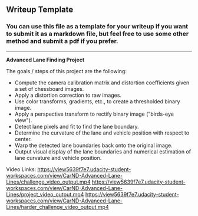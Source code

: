 ## Writeup Template

### You can use this file as a template for your writeup if you want to submit it as a markdown file, but feel free to use some other method and submit a pdf if you prefer.

---

**Advanced Lane Finding Project**

The goals / steps of this project are the following:

* Compute the camera calibration matrix and distortion coefficients given a set of chessboard images.
* Apply a distortion correction to raw images.
* Use color transforms, gradients, etc., to create a thresholded binary image.
* Apply a perspective transform to rectify binary image ("birds-eye view").
* Detect lane pixels and fit to find the lane boundary.
* Determine the curvature of the lane and vehicle position with respect to center.
* Warp the detected lane boundaries back onto the original image.
* Output visual display of the lane boundaries and numerical estimation of lane curvature and vehicle position.


Video Links: 
https://view5639f7e7.udacity-student-workspaces.com/view/CarND-Advanced-Lane-Lines/challenge_video_output.mp4
https://view5639f7e7.udacity-student-workspaces.com/view/CarND-Advanced-Lane-Lines/project_video_output.mp4
https://view5639f7e7.udacity-student-workspaces.com/view/CarND-Advanced-Lane-Lines/harder_challenge_video_output.mp4
